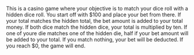 This is a casino game where your objective is to match your dice roll with a hidden dice roll. You start off with $100 and place your bet from there. If your total matches the hidden total, the bet amount is added to your total money. If both dice match the hidden dice, your total is multiplied by ten. If one of youre die matches one of the hidden die, half if your bet amount will be added to your total. If you match nothing, your bet will be deducted. If you reach $0, the game will end.